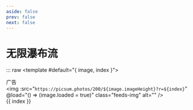 ```yaml
---
aside: false
prev: false
next: false
---
```


# 无限瀑布流

<script setup lang="ts">
import VueMasonary from "./VueMasonary/index.vue"

/** 随机高度函数 */
const randomHeight = () => {
  return Math.floor(Math.random() * (400 - 200 + 1)) + 200
}

const defaultFetchImages = async () => {
  return Promise.resolve(
    new Array(30).fill(null).map((item, index) => ({
      src: `https://picsum.photos/200/${randomHeight()}?r=${index}`
    }))
  )
}
</script>

::: raw
<VueMasonary :fetch-images="defaultFetchImages">
  <template #default="{ image, index }">
    <div v-if="index === 2" class="ad">广告</div>
    <div
      v-else
      :class="image.loaded ? 'item-container' : 'placeholder'"
      style="width: 100%; height: 100%"
    >
      <img
        :src="`https://picsum.photos/200/${image.imageHeight}?r=${index}`"
        @load="() => (image.loaded = true)"
        class="feeds-img"
        alt=""
      />
      <div v-show="image.loaded" class="desc">{{ index }}</div>
    </div>
  </template>
</VueMasonary>
:::


<style lang="scss" scoped>
.feeds-item {
  .feeds-img {
    position: absolute;
    width: 100%;
    height: 100%;
    object-fit: cover;
  }

  .desc {
    position: absolute;
    bottom: 0;
    right: 8px;
    color: #fff;
  }

  .ad {
    width: 100%;
    height: 100%;
    background: #ccc;
    display: flex;
    justify-content: center;
    align-items: center;
    font-size: 20px;
  }
}
</style>